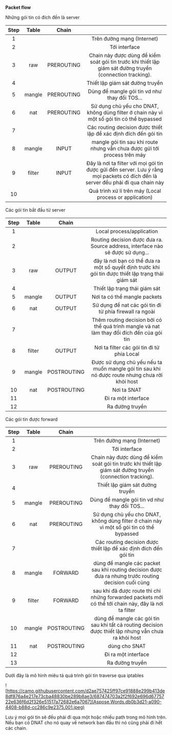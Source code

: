 ﻿**Packet flow**

Những gói tin có đích đến là server 

|**Step**|**Table**|**Chain**||
| :-: | :-: | :-: | :-: |
|1|||Trên đường mạng (Internet)|
|2|||Tới interface|
|3|raw|PREROUTING|Chain này được dùng để kiểm soát gói tin trước khi thiết lập giám sát đường truyền (connection tracking).|
|4|||Thiết lập giám sát đường truyền|
|5|mangle|PREROUTING|Dùng để mangle gói tin vd như thay đổi TOS...|
|6|nat|PREROUTING|Sử dụng chủ yếu cho DNAT, không dùng filter ở chain này vì một số gói tin có thể bypassed|
|7|||Các routing decision được thiết lập để xác định đích đến gói tin|
|8|mangle|INPUT|mangle gói tin sau khi route nhưng vẫn chưa được gửi tới process trên máy|
|9|filter|INPUT|Đây là nơi ta filter với mọi gói tin được gửi đến server. Lưu ý rằng mọi packets có đích đến là server đều phải đi qua chain này|
|10|||Quá trình xử lí trên máy (Local process or application)|


Các gói tin bắt đầu từ server 

|**Step**|**Table**|**Chain**||
| :-: | :-: | :-: | :-: |
|1|||Local process/application|
|2|||Routing decision được đưa ra. Source address, interface nào sẽ được sử dụng...|
|3|raw|OUTPUT|đây là nơi bạn có thể đưa ra một số quyết định trước khi gói tin được thiết lập trạng thái giám sát|
|4|||Thiết lập trạng thái giám sát|
|5|mangle|OUTPUT|Nơi ta có thể mangle packets|
|6|nat|OUTPUT|Sử dụng để nat các gói tin đi từ phía firewall ra ngoài|
|7|||Thêm routing decision bởi có thể quá trình mangle và nat làm thay đổi đích đến của gói tin|
|8|filter|OUTPUT|Nơi ta filter các gói tin đi từ phía Local|
|9|mangle|POSTROUTING|Được sử dụng chủ yếu nếu ta muốn mangle gói tin sau khi nó được route nhưng chưa rời khỏi host|
|10|nat|POSTROUTING|Nơi ta SNAT|
|11|||Đi ra một interface|
|12|||Ra đường truyền|


Các gói tin được forward

|**Step**|**Table**|**Chain**||
| :-: | :-: | :-: | :-: |
|1|||Trên đường mạng (Internet)|
|2|||Tới interface|
|3|raw|PREROUTING|Chain này được dùng để kiểm soát gói tin trước khi thiết lập giám sát đường truyền (connection tracking).|
|4|||Thiết lập giám sát đường truyền|
|5|mangle|PREROUTING|Dùng để mangle gói tin vd như thay đổi TOS...|
|6|nat|PREROUTING|Sử dụng chủ yếu cho DNAT, không dùng filter ở chain này vì một số gói tin có thể bypassed|
|7|||Các routing decision được thiết lập để xác định đích đến gói tin|
|8|mangle|FORWARD|dùng để mangle các packet sau khi routing decision được đưa ra nhưng trước routing decision cuối cùng|
|9|filter|FORWARD|sau khi đã được route thì chỉ những forwarded packets mới có thể tới chain này, đây là nơi ta filter|
|10|mangle|POSTROUTING|dùng để mangle các gói tin sau khi tất cả routing decision được thiết lập nhưng vẫn chưa ra khỏi host|
|11|nat|POSTROUTING|dùng cho SNAT|
|12|||Đi ra một interface|
|13|||Ra đường truyền|
Dưới đây là mô hình miêu tả quá trình gói tin traverse qua iptables

![https://camo.githubusercontent.com/d2ae757425ff97ce91888e299b413de8df876a4e217e73cba48830be289b8ae3/687474703a2f2f692e696d6775722e636f6d2f326e51517a72682e6a7067](Aspose.Words.db0b3d21-a090-4408-b88d-cc286c9e2375.001.jpeg)

Lưu ý mọi gói tin sẽ đều phải đi qua một hoặc nhiều path trong mô hình trên. Nếu bạn có DNAT cho nó quay về network ban đầu thì nó cũng phải đi hết các chain.

